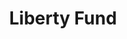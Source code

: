 ---
facebook: https://facebook.com/LibertyFundInc
instagram: https://instagram.com/libertyfund
logohandle: libertyfund
sort: libertyfund
title: Liberty Fund
twitter: https://x.com/liberty_fund
website: https://www.libertyfund.org/
---